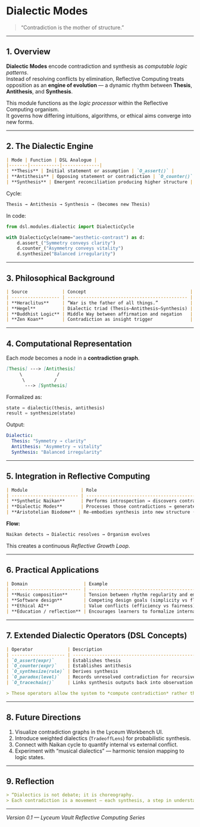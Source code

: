 # Dialectic Modes

> “Contradiction is the mother of structure.”

---

## 1. Overview
**Dialectic Modes** encode contradiction and synthesis as *computable logic patterns*.  
Instead of resolving conflicts by elimination, Reflective Computing treats opposition as an **engine of evolution** — a dynamic rhythm between **Thesis**, **Antithesis**, and **Synthesis**.

This module functions as the *logic processor* within the Reflective Computing organism.  
It governs how differing intuitions, algorithms, or ethical aims converge into new forms.

---

## 2. The Dialectic Engine

```markdown
| Mode | Function | DSL Analogue |
|-------|-----------|--------------|
| **Thesis** | Initial statement or assumption | `O_assert()` |
| **Antithesis** | Opposing statement or contradiction | `O_counter()` |
| **Synthesis** | Emergent reconciliation producing higher structure | `O_synthesize()` |
```

Cycle:
```markdown
Thesis → Antithesis → Synthesis → (becomes new Thesis)
````

In code:
```python
from dsl.modules.dialectic import DialecticCycle

with DialecticCycle(name="aesthetic-contrast") as d:
    d.assert_("Symmetry conveys clarity")
    d.counter_("Asymmetry conveys vitality")
    d.synthesize("Balanced irregularity")
````

---

## 3. Philosophical Background

```markdown
| Source             | Concept                                       | Reflection in this Module                    |
| ------------------ | --------------------------------------------- | -------------------------------------------- |
| **Heraclitus**     | “War is the father of all things.”            | Tension drives emergence.                    |
| **Hegel**          | Dialectic triad (Thesis–Antithesis–Synthesis) | Logical flow encoded as recursive operator.  |
| **Buddhist Logic** | Middle Way between affirmation and negation   | Avoids dualism, encodes complementarity.     |
| **Zen Koan**       | Contradiction as insight trigger              | Treated as computational paradox resolution. |
```

---

## 4. Computational Representation

Each *mode* becomes a node in a **contradiction graph**.

```markdown
[Thesis] ---> [Antithesis]
     \             /
      \           /
       ---> [Synthesis]
```

Formalized as:

```python
state = dialectic(thesis, antithesis)
result = synthesize(state)
```

Output:

```yaml
Dialectic:
  Thesis: "Symmetry → clarity"
  Antithesis: "Asymmetry → vitality"
  Synthesis: "Balanced irregularity"
```

---

## 5. Integration in Reflective Computing

```markdown
| Module                    | Role                                                 |
| ------------------------- | ---------------------------------------------------- |
| **Synthetic Naikan**      | Performs introspection → discovers contradictions    |
| **Dialectic Modes**       | Processes those contradictions → generates synthesis |
| **Aristotelian Biodome** | Re-embodies synthesis into new structure (form)      |
```

**Flow:**

```markdown
Naikan detects → Dialectic resolves → Organism evolves
```

This creates a continuous *Reflective Growth Loop*.

---

## 6. Practical Applications

```markdown
| Domain                     | Example                                                                                      |
| -------------------------- | -------------------------------------------------------------------------------------------- |
| **Music composition**      | Tension between rhythm regularity and emotional freedom → resolves into evolving polyrhythm. |
| **Software design**        | Competing design goals (simplicity vs flexibility) → encoded as tradeoff graph.              |
| **Ethical AI**             | Value conflicts (efficiency vs fairness) → surfaced as dialectic scenarios.                  |
| **Education / reflection** | Encourages learners to formalize internal contradictions and recombine them consciously.     |
```

---

## 7. Extended Dialectic Operators (DSL Concepts)

```markdown
| Operator             | Description                                                |
| -------------------- | ---------------------------------------------------------- |
| `O_assert(expr)`     | Establishes thesis                                         |
| `O_counter(expr)`    | Establishes antithesis                                     |
| `O_synthesize(rule)` | Derives synthesis                                          |
| `O_paradox(level)`   | Records unresolved contradiction for recursive exploration |
| `O_tracechain()`     | Links synthesis outputs back into observation logs         |
```

```markdown
> These operators allow the system to *compute contradiction* rather than suppress it.
```

---

## 8. Future Directions

1. Visualize contradiction graphs in the Lyceum Workbench UI.
2. Introduce weighted dialectics (`TradeoffLens`) for probabilistic synthesis.
3. Connect with Naikan cycle to quantify internal vs external conflict.
4. Experiment with “musical dialectics” — harmonic tension mapping to logic states.

---

## 9. Reflection

```markdown
> “Dialectics is not debate; it is choreography.
> Each contradiction is a movement — each synthesis, a step in understanding.”
```

---

*Version 0.1 — Lyceum Vault Reflective Computing Series*

